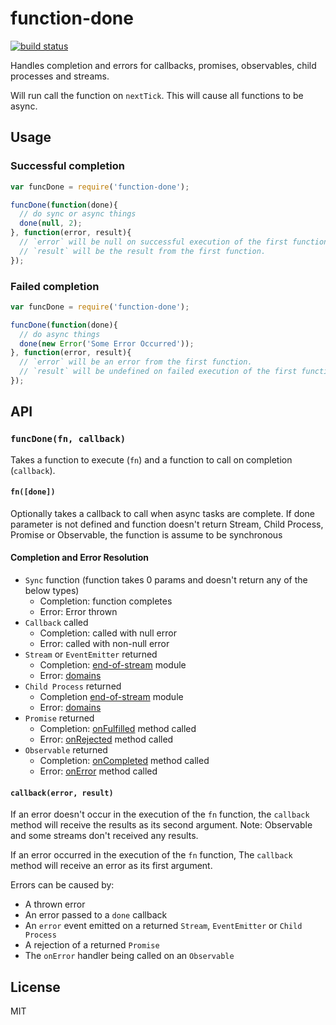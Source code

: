 function-done
==========

[![build status](https://secure.travis-ci.org/taylorhakes/function-done.png)](http://travis-ci.org/taylorhakes/function-done)

Handles completion and errors for callbacks, promises, observables, child processes and streams.

Will run call the function on `nextTick`. This will cause all functions to be async.

## Usage

### Successful completion

```js
var funcDone = require('function-done');

funcDone(function(done){
  // do sync or async things
  done(null, 2);
}, function(error, result){
  // `error` will be null on successful execution of the first function.
  // `result` will be the result from the first function.
});
```

### Failed completion

```js
var funcDone = require('function-done');

funcDone(function(done){
  // do async things
  done(new Error('Some Error Occurred'));
}, function(error, result){
  // `error` will be an error from the first function.
  // `result` will be undefined on failed execution of the first function.
});
```

## API

### `funcDone(fn, callback)`

Takes a function to execute (`fn`) and a function to call on completion (`callback`).

#### `fn([done])`

Optionally takes a callback to call when async tasks are complete. If done parameter is not defined and function
doesn't return Stream, Child Process, Promise or Observable, the function is assume to be synchronous

#### Completion and Error Resolution
* `Sync` function (function takes 0 params and doesn't return any of the below types)
  - Completion: function completes
  - Error: Error thrown
* `Callback` called
  - Completion: called with null error
  - Error: called with non-null error
* `Stream` or `EventEmitter` returned
  - Completion: [end-of-stream](https://www.npmjs.org/package/end-of-stream) module
  - Error: [domains](http://nodejs.org/api/domain.html)
* `Child Process` returned
  - Completion [end-of-stream](https://www.npmjs.org/package/end-of-stream) module
  - Error: [domains](http://nodejs.org/api/domain.html)
* `Promise` returned
  - Completion: [onFulfilled](http://promisesaplus.com/#point-26) method called
  - Error: [onRejected](http://promisesaplus.com/#point-30) method called
* `Observable` returned
  - Completion: [onCompleted](https://github.com/Reactive-Extensions/RxJS/blob/master/doc/api/core/observable.md#rxobservableprototypesubscribeobserver--onnext-onerror-oncompleted) method called
  - Error: [onError](https://github.com/Reactive-Extensions/RxJS/blob/master/doc/api/core/observable.md#rxobservableprototypesubscribeobserver--onnext-onerror-oncompleted) method called


#### `callback(error, result)`

If an error doesn't occur in the execution of the `fn` function, the `callback` method will receive the results as its second argument. Note: Observable and some streams don't received any results.

If an error occurred in the execution of the `fn` function, The `callback` method will receive an error as its first argument.

Errors can be caused by:

* A thrown error
* An error passed to a `done` callback
* An `error` event emitted on a returned `Stream`, `EventEmitter` or `Child Process`
* A rejection of a returned `Promise`
* The `onError` handler being called on an `Observable`

## License

MIT
